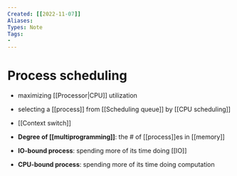 ```yaml
---
Created: [[2022-11-07]]
Aliases: 
Types: Note
Tags: 
- 
---
```

# Process scheduling
- maximizing [[Processor|CPU]] utilization
- selecting a [[process]] from [[Scheduling queue]] by [[CPU scheduling]]

- [[Context switch]]

- **Degree of [[multiprogramming]]**: the # of [[process]]es in [[memory]]
- **IO-bound process**: spending more of its time doing [[IO]]
- **CPU-bound process**: spending more of its time doing computation
